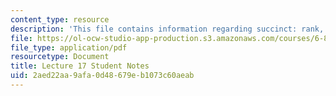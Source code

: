 ```yaml
---
content_type: resource
description: 'This file contains information regarding succinct: rank, select, tries.'
file: https://ol-ocw-studio-app-production.s3.amazonaws.com/courses/6-851-advanced-data-structures-spring-2012/2aed22aa9afa0d48679eb1073c60aeab_MIT6_851S12_L17.pdf
file_type: application/pdf
resourcetype: Document
title: Lecture 17 Student Notes
uid: 2aed22aa-9afa-0d48-679e-b1073c60aeab
---
```

